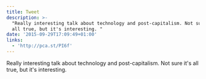 ```yaml
---
title: Tweet
description: >-
  "Really interesting talk about technology and post-capitalism. Not sure it's
  all true, but it's interesting. "
date: '2015-09-29T17:09:49+01:00'
links:
  - 'http://pca.st/PI6f'
---
```

Really interesting talk about technology and post-capitalism. Not sure it's all true, but it's interesting. 
